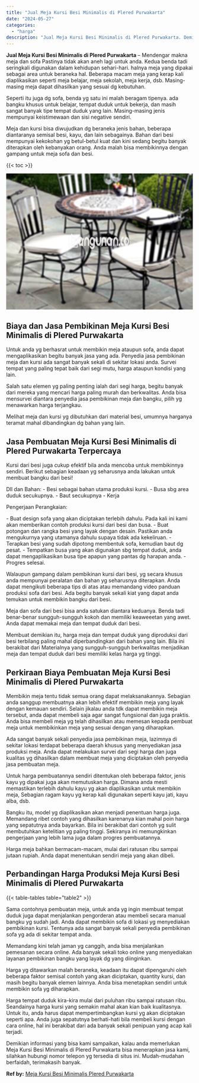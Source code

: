 ```yaml
---
title: "Jual Meja Kursi Besi Minimalis di Plered Purwakarta"
date: "2024-05-27"
categories: 
  - "harga"
description: "Jual Meja Kursi Besi Minimalis di Plered Purwakarta. Demikian informasi yang bisa kami sampaikan, kalau anda memerlukan Meja Kursi Besi Minimalis di Plered P..."
---
```


**Jual Meja Kursi Besi Minimalis di Plered Purwakarta** – Mendengar makna meja dan sofa Pastinya tidak akan aneh lagi untuk anda. Kedua benda tadi seringkali digunakan dalam kehidupan sehari-hari. halnya meja yang dipakai sebagai area untuk beraneka hal. Beberapa macam meja yang kerap kali diaplikasikan seperti meja belajar, meja sekolah, meja kerja, dsb. Masing-masing meja dapat dihasilkan yang sesuai dg kebutuhan.

Seperti itu juga dg sofa, benda yg satu ini malah beragam tipenya. ada bangku khusus untuk belajar, tempat duduk untuk bekerja, dan masih sangat banyak tipe tempat duduk yang lain. Masing-masing jenis mempunyai keistimewaan dan sisi negative sendiri.

Meja dan kursi bisa diwujudkan dg beraneka jenis bahan, beberapa diantaranya semisal besi, kayu, dan lain sebagainya. Bahan dari besi mempunyai kekokohan yg betul-betul kuat dan kini sedang begitu banyak diterapkan oleh kebanyakan orang. Anda malah bisa membikinnya dengan gampang untuk meja sofa dan besi.

{{< toc >}}

![Jual Meja Kursi Besi Minimalis di Plered Purwakarta](/images/jual-meja-besi-murah15.png)

## Biaya dan Jasa Pembikinan Meja Kursi Besi Minimalis di Plered Purwakarta

Untuk anda yg berhasrat untuk membikin meja ataupun sofa, anda dapat mengaplikasikan begitu banyak jasa yang ada. Penyedia jasa pembikinan meja dan kursi ada sangat banyak sekali di sekitar lokasi anda. Survei tempat yang paling tepat baik dari segi mutu, harga ataupun kondisi yang lain.

Salah satu elemen yg paling penting ialah dari segi harga, begitu banyak dari mereka yang mencari harga paling murah dan berkwalitas. Anda bisa mensurvei diantara penyedia jasa pembikinan meja dan bangku, pilih yg menawarkan harga terjangkau.

Melihat meja dan kursi yg dibutuhkan dari material besi, umumnya harganya teramat mahal dibandingkan dg bahan yang lain.

## Jasa Pembuatan Meja Kursi Besi Minimalis di Plered Purwakarta Terpercaya

Kursi dari besi juga cukup efektif bila anda mencoba untuk membikinnya sendiri. Berikut sebagian keadaan yg seharusnya anda lakukan untuk membuat bangku dari besi!

Dll dan Bahan: - Besi sebagai bahan utama produksi kursi. - Busa sbg area duduk secukupnya. - Baut secukupnya - Kerja

Pengerjaan Perangkaian:

\- Buat design sofa yang akan diciptakan terlebih dahulu. Pada kali ini kami akan memberikan contoh produksi kursi dari besi dan busa. - Buat potongan dan rangka besi yang layak dengan desain. Pastikan anda mengukurnya yang utamanya dahulu supaya tidak ada kekeliruan. - Terapkan besi yang sudah dipotong membentuk sofa, kemudian baut dg pesat. - Tempatkan busa yang akan digunakan sbg tempat duduk, anda dapat mengaplikasikan busa tipe apapun yang pantas dg harapan anda. - Progres selesai.

Walaupun gampang dalam pembikinan kursi dari besi, yg secara khusus anda mempunyai peralatan dan bahan yg seharusnya diterapkan. Anda dapat mengikuti beberapa tips di atas atau memandang video panduan produksi sofa dari besi. Ada begitu banyak sekali kiat yang dapat anda temukan untuk membikin bangku dari besi.

Meja dan sofa dari besi bisa anda satukan diantara keduanya. Benda tadi benar-benar sungguh-sungguh kokoh dan memiliki keaweeetan yang awet. Anda dapat memakai meja dan tempat duduk dari besi.

Membuat demikian itu, harga meja dan tempat duduk yang diproduksi dari besi terbilang paling mahal diperbandingkan dari bahan yang lain. Bila ini berakibat dari Materialnya yang sungguh-sungguh berkwalitas menjadikan meja dan tempat duduk dari besi memiliki kelas harga yg tinggi.

## Perkiraan Biaya Pembuatan Meja Kursi Besi Minimalis di Plered Purwakarta

Membikin meja tentu tidak semua orang dapat melaksanakannya. Sebagian anda sanggup membuatnya akan lebih efektif membikin meja yang layak dengan kemauan sendiri. Selain jikalau anda tdk dapat membikin meja tersebut, anda dapat membeli saja agar sangat fungsional dan juga praktis. Anda bisa membeli meja yg telah dihasilkan atau memesan kepada pembuat meja untuk membikinkan meja yang sesuai dengan yang diharapkan.

Ada sangat banyak sekali penyedia jasa pembikinan meja, lazimnya di sekitar lokasi terdapat beberapa daerah khusus yang menyediakan jasa produksi meja. Anda dapat melakukan survei dari segi harga dan juga kualitas yg dihasilkan dalam membuat meja yang diciptakan oleh penyedia jasa pembuatan meja.

Untuk harga pembuatannya sendiri ditentukan oleh beberapa faktor, jenis kayu yg dipakai juga akan memutuskan harga. Dimana anda mesti memastikan terlebih dahulu kayu yg akan diaplikasikan untuk membikin meja, Sebagian ragam kayu yg kerap kali digunakan seperti kayu jati, kayu alba, dsb.

Bangku itu, model yg diaplikasikan akan menjadi penentuan harga juga. Memandang ribet contoh yang dihasilkan karenanya kian mahal poin harga yang sepatutnya anda bayarkan. Bila ini berakibat dari contoh yg sulit membutuhkan ketelitian yg paling tinggi. Sekiranya ini memungkinkan pengerjaan yang lebih lama juga dalam progres pembuatannya.

Harga meja bahkan bermacam-macam, mulai dari ratusan ribu sampai jutaan rupiah. Anda dapat menentukan sendiri meja yang akan dibeli.

## Perbandingan Harga Produksi Meja Kursi Besi Minimalis di Plered Purwakarta

{{< table-tables table="table2" >}}

Sama contohnya pembuatan meja, untuk anda yg ingin membuat tempat duduk juga dapat menjalankan pengorderan atau membeli secara manual bangku yg sudah jadi. Anda dapat membikin sofa di lokasi yg menyediakan pembikinan kursi. Tentunya ada sangat banyak sekali penyedia pembikinan sofa yg ada di sekitar tempat anda.

Memandang kini telah jaman yg canggih, anda bisa menjalankan pemesanan secara online. Ada banyak sekali toko online yang menyediakan layanan pembikinan bangku yang layak dg yang diinginkan.

Harga yg ditawarkan malah beraneka, keadaan itu dapat dipengaruhi oleh beberapa faktor semisal contoh yang akan diciptakan, quantity kursi, dan masih begitu banyak elemen lainnya. Anda bisa menetapkan sendiri untuk membikin sofa yg diharapkan.

Harga tempat duduk kira-kira mulai dari puluhan ribu sampai ratusan ribu. Seandainya harga kursi yang semakin mahal akan kian baik kualitasnya. Untuk itu, anda harus dapat mempertimbangkan kursi yg akan diciptakan seperti apa. Anda juga sepatutnya berhati-hati bila membeli kursi dengan cara online, hal ini berakibat dari ada banyak sekali penipuan yang acap kali terjadi.

Demikian informasi yang bisa kami sampaikan, kalau anda memerlukan Meja Kursi Besi Minimalis di Plered Purwakarta bisa menerapkan jasa kami, silahkan hubungi nomor telepon yg tersedia di situs ini. Mudah-mudahan berfaidah, terimakasih banyak.

**Ref by:** [Meja Kursi Besi Minimalis Plered Purwakarta](https://id.wikipedia.org/wiki/Meja)
